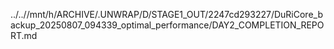 ../..//mnt/h/ARCHIVE/.UNWRAP/D/STAGE1_OUT/2247cd293227/DuRiCore_backup_20250807_094339_optimal_performance/DAY2_COMPLETION_REPORT.md